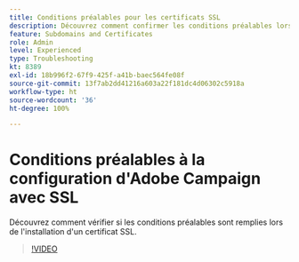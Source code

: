```yaml
---
title: Conditions préalables pour les certificats SSL
description: Découvrez comment confirmer les conditions préalables lors de l'installation d'un certificat SSL.
feature: Subdomains and Certificates
role: Admin
level: Experienced
type: Troubleshooting
kt: 8389
exl-id: 18b996f2-67f9-425f-a41b-baec564fe08f
source-git-commit: 13f7ab2dd41216a603a22f181dc4d06302c5918a
workflow-type: ht
source-wordcount: '36'
ht-degree: 100%

---
```


# Conditions préalables à la configuration d&#39;Adobe Campaign avec SSL

Découvrez comment vérifier si les conditions préalables sont remplies lors de l&#39;installation d&#39;un certificat SSL.

>[!VIDEO](https://video.tv.adobe.com/v/335894?quality=12&learn=on)
